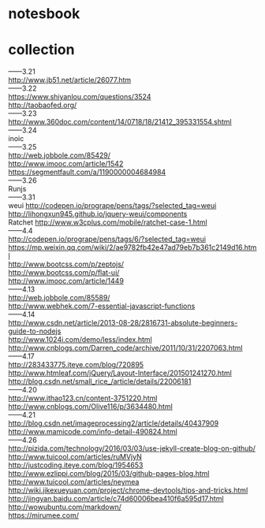 # notesbook
collection
===
  ——3.21   
  http://www.jb51.net/article/26077.htm   
  ——3.22   
  https://www.shiyanlou.com/questions/3524   
  http://taobaofed.org/   
  ——3.23   
  http://www.360doc.com/content/14/0718/18/21412_395331554.shtml  
  ——3.24   
  inoic   
  ——3.25   
  http://web.jobbole.com/85429/   
  http://www.imooc.com/article/1542   
  https://segmentfault.com/a/1190000004684984   
  ——3.26   
  Runjs   
   ——3.31   
  weui  http://codepen.io/progrape/pens/tags/?selected_tag=weui   
  http://lihongxun945.github.io/jquery-weui/components   
  Ratchet  http://www.w3cplus.com/mobile/ratchet-case-1.html   
  ——4.4   
  http://codepen.io/progrape/pens/tags/6/?selected_tag=weui    
  https://mp.weixin.qq.com/wiki/2/ae9782fb42e47ad79eb7b361c2149d16.html   
  http://www.bootcss.com/p/zeptojs/   
  http://www.bootcss.com/p/flat-ui/   
  http://www.imooc.com/article/1449   
  ——4.13    
  http://web.jobbole.com/85589/   
  http://www.webhek.com/7-essential-javascript-functions   
  ——4.14   
  http://www.csdn.net/article/2013-08-28/2816731-absolute-beginners-guide-to-nodejs   
  http://www.1024i.com/demo/less/index.html   
  http://www.cnblogs.com/Darren_code/archive/2011/10/31/2207063.html   
  ——4.17   
  http://283433775.iteye.com/blog/720895    
  http://www.htmleaf.com/jQuery/Layout-Interface/201501241270.html    
  http://blog.csdn.net/small_rice_/article/details/22006181    
  ——4.20     
  http://www.ithao123.cn/content-3751220.html   
  http://www.cnblogs.com/Olive116/p/3634480.html   
  ——4.21   
  http://blog.csdn.net/imageprocessing2/article/details/40437909   
  http://www.mamicode.com/info-detail-490824.html    
  ——4.26    
  http://pizida.com/technology/2016/03/03/use-jekyll-create-blog-on-github/    
  http://www.tuicool.com/articles/ruMVjyN     
  http://justcoding.iteye.com/blog/1954653    
  http://www.ezlippi.com/blog/2015/03/github-pages-blog.html    
  http://www.tuicool.com/articles/neymea    
  http://wiki.jikexueyuan.com/project/chrome-devtools/tips-and-tricks.html   
  http://jingyan.baidu.com/article/c74d60006bea410f6a595d17.html    
  http://wowubuntu.com/markdown/    
  https://mirumee.com/   
